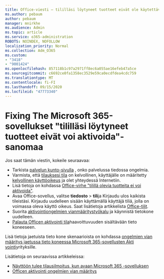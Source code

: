 ```yaml
---
title: Office-viesti – tililläsi löytyneet tuotteet eivät ole käytettävissä Akti vointia varten
ms.author: pebaum
author: pebaum
manager: mnirkhe
ms.audience: Admin
ms.topic: article
ms.service: o365-administration
ROBOTS: NOINDEX, NOFOLLOW
localization_priority: Normal
ms.collection: Adm_O365
ms.custom:
- "3418"
- "9001424"
ms.openlocfilehash: 857118b1c97a2971ff8ec6a055ae16efeb47a5ce
ms.sourcegitcommit: c6692ce0fa1358ec3529e59ca0ecdfdea4cdc759
ms.translationtype: MT
ms.contentlocale: fi-FI
ms.lasthandoff: 09/15/2020
ms.locfileid: "47773340"
---
```

# <a name="fixing-the-microsoft-365-apps-the-products-we-found-in-your-account-cant-be-used-to-activate-message"></a>Fixing The Microsoft 365-sovellukset "tililläsi löytyneet tuotteet eivät voi aktivoida"-sanomaa

Jos saat tämän viestin, kokeile seuraavaa:

- Tarkista [palvelun kunto-sivulla](https://docs.microsoft.com/office365/enterprise/view-service-health) , onko palvelussa tiedossa ongelmia.
- Varmista, että [tilauksesi tila](https://support.office.com/article/0d23d3c0-c19c-4b2f-9845-5344fedc4380#bkmk_checksubscription) on kelvollinen, käyttäjälle on määritetty [kelvollinen käyttöoikeus](https://support.office.com/article/997596B5-4173-4627-B915-36ABAC6786DC) ja olet yhteydessä Internetiin. 
- Lisä tietoja on kohdassa [Office-virhe "tilillä olevia tuotteita ei voi aktivoida"](https://support.office.com/article/c9f9a0b3-5aae-4131-8077-21e6a59f141e).
- Avaa Office-sovellus, valitse **tiedosto**  >  **tili**ja Kirjaudu ulos kaikista tileistäsi. Kirjaudu uudelleen sisään käyttämällä käyttäjä tiliä, jolla on voimassa oleva käyttö oikeus. Saat lisätietoja artikkelista [Office-tilit](https://support.office.com/article/628ea040-f265-49de-b986-be09c3ebf8a9).
- Suorita [aktivointiongelmien vianmääritystyökalu](https://aka.ms/SARA-OfficeActivation-Alchemy) ja käynnistä tietokone uudelleen.
- [Palauta Officen aktivointi tila](https://docs.microsoft.com/office365/troubleshoot/activation/reset-office-365-proplus-activation-state)haavoittuvuuden sisältävään tieto koneeseen.

Lisä tietoja jaetuista tieto kone skenaarioista on kohdassa [ongelmien vian määritys jaetussa tieto koneessa Microsoft 365-sovellusten Akti vointi](https://docs.microsoft.com/deployoffice/troubleshoot-shared-computer-activation)yrityksille.

Lisätietoja on seuraavissa artikkeleissa: 
- [Näyttöön tulee tilausilmoitus, kun avaan Microsoft 365 -sovelluksen](https://support.office.com/article/4cabe32c-f594-4c0e-9191-3d3ade10cceb)
- [Officen aktivointi ongelmien vian määritys](https://support.office.com/article/0d23d3c0-c19c-4b2f-9845-5344fedc4380)